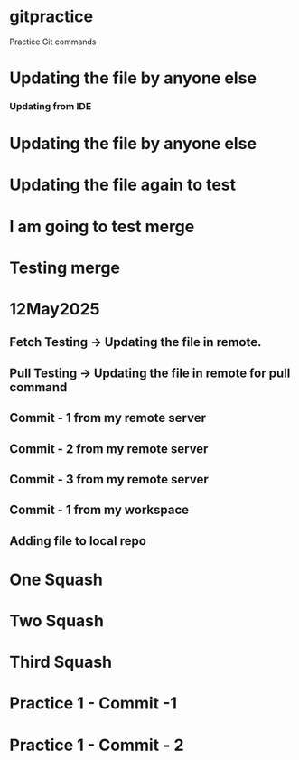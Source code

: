 # gitpractice
Practice Git commands

# Updating the file by anyone else

### Updating from IDE

# Updating the file by anyone else

# Updating the file again to test


# I am going to test merge

# Testing merge

# 12May2025
## Fetch Testing -> Updating the file in remote.

## Pull Testing -> Updating the file in remote for pull command

## Commit - 1 from my remote server

## Commit - 2 from my remote server

## Commit - 3 from my remote server

## Commit - 1 from my workspace

## Adding file to local repo


# One Squash

# Two Squash

# Third Squash

# Practice 1 - Commit -1

# Practice 1 - Commit - 2